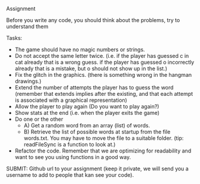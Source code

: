 Assignment

Before you write any code, you should think about the problems, try to understand them

Tasks:
* The game should have no magic numbers or strings. 
* Do not accept the same letter twice. (i.e. if the player has guessed c in cat already that is a wrong guess. if the player has guessed o incorrectly already that is a mistake, but o should not show up in the list.)
* Fix the glitch in the graphics. (there is something wrong in the hangman drawings.)
* Extend the number of attempts the player has to guess the word (remember that extends implies after the existing, and that each attempt is associated with a graphical representation)
* Allow the player to play again (Do you want to play again?)
* Show stats at the end (i.e. when the player exits the game)
* Do one or the other 
    - A) Get a random word from an array (list) of words.
    - B) Retrieve the list of possible words at startup from the file words.txt. You may have to move the file to a suitable folder. (tip: readFileSync is a function to look at.)
* Refactor the code. Remember that we are optimizing for readability and want to see you using functions in a good way.  

SUBMIT: Github url to your assignment (keep it private, we will send you a username to add to people that kan see your code).

